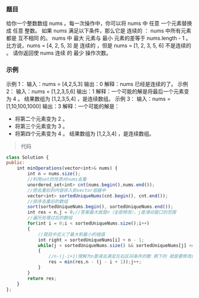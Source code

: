 ### 题目
给你一个整数数组 nums 。每一次操作中，你可以将 nums 中 任意 一个元素替换成 任意 整数。
如果 nums 满足以下条件，那么它是 连续的 ：
nums 中所有元素都是 互不相同 的。
nums 中 最大 元素与 最小 元素的差等于 nums.length - 1 。
比方说，nums = [4, 2, 5, 3] 是 连续的 ，但是 nums = [1, 2, 3, 5, 6] 不是连续的 。
请你返回使 nums 连续 的 最少 操作次数。

### 示例
示例 1：
输入：nums = [4,2,5,3]
输出：0
解释：nums 已经是连续的了。
示例 2：
输入：nums = [1,2,3,5,6]
输出：1
解释：一个可能的解是将最后一个元素变为 4 。
结果数组为 [1,2,3,5,4] ，是连续数组。
示例 3：
输入：nums = [1,10,100,1000]
输出：3
解释：一个可能的解是：
- 将第二个元素变为 2 。
- 将第三个元素变为 3 。
- 将第四个元素变为 4 。
结果数组为 [1,2,3,4] ，是连续数组。

> 代码
```js
class Solution {
public:
    int minOperations(vector<int>& nums) {
        int n = nums.size();
        //利用set的性质对nums去重
        unordered_set<int> cnt(nums.begin(),nums.end());
        //把去重后的内容存入到vector容器中
        vector<int> sortedUniqueNums(cnt.begin(), cnt.end());
        //排序去重后的数组
        sort(sortedUniqueNums.begin(), sortedUniqueNums.end());
        int res = n,j = 0;//答案最大就是n（全部修改），j是滑动窗口的范围
        //遍历处理过后的数组
        for(int i = 0;i < sortedUniqueNums.size();i++)
        {
            //题目中定义了最大和最小的插值
            int right = sortedUniqueNums[i] + n - 1;
            while(j < sortedUniqueNums.size() && sortedUniqueNums[j] <= right)
            {
                //n-(j-i+1)理解为n里减去满足左右区间条件的数 剩下的 就是要修改的数
                res = min(res,n - (j - i + 1));j++;
            }
        }
        return res;
    }
};
```